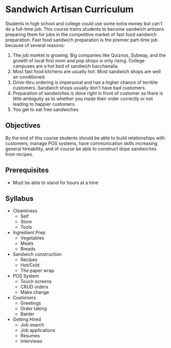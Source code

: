 # Sandwich Artisan Curriculum

Students in high school and college could use some extra money but can't do a full-time job. This course trains students to become sandwich artisans preparing them for jobs in the competitive market of fast food sandwich preparation. Fast food sandwich preparation is the premier part-time job because of several reasons:
1. The job market is growing. Big companies like Quiznos, Subway, and the growth of local first mom and pop shops is only rising. College campuses are a hot bed of sandwich bacchanalia. 
1. Most fast food kitchens are usually hot. Most sandwich shops are well air conditioned.
1. Drive-thru ordering is impersonal and has a higher chance of terrible customers. Sandwich shops usually don't have bad customers.
1. Preparation of sandwiches is done right in front of customer so there is little ambiguity as to whether you made their order correctly or not leading to happier customers. 
1. You get to eat free sandwiches


## Objectives
By the end of this course students should be able to build relationships with customers, manage POS systems, have communication skills increasing general hireability, and of course be able to construct dope sandwiches from recipes.

## Prerequisites
- Must be able to stand for hours at a time

## Syllabus
* Cleanliness
  * Self
  * Store
  * Tools
* Ingredient Prep
  * Vegetables
  * Meats 
  * Breads
* Sandwich construction
  * Recipes
  * Hot/Cold
  * The paper wrap
* POS System
  * Touch screens
  * CRUD orders
  * Make change
* Customers
  * Greetings
  * Order taking
  * Banter
* Getting Hired
  * Job search
  * Job applications
  * Resumes
  * Interviews